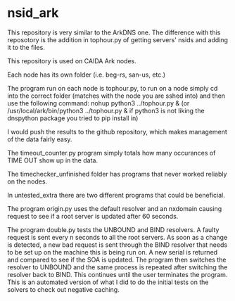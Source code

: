 # nsid_ark

This repository is very similar to the ArkDNS one. The difference with this reposotory is the addition in tophour.py of getting servers' nsids and adding it to the files. 

This repository is used on CAIDA Ark nodes.

Each node has its own folder (i.e. beg-rs, san-us, etc.)

The program run on each node is tophour.py, to run on a node simply cd into the correct folder (matches with the node you are sshed into) and then use the following command: nohup python3 ../tophour.py & (or /usr/local/ark/bin/python3 ../tophour.py & if python3 is not liking the dnspython package you tried to pip install in)

I would push the results to the github repository, which makes management of the data fairly easy.

The timeout_counter.py program simply totals how many occurances of TIME OUT show up in the data.

The timechecker_unfinished folder has programs that never worked reliably on the nodes.

In untested_extra there are two different programs that could be beneficial.

The program origin.py uses the default resolver and an nxdomain causing request to see if a root server is updated after 60 seconds.

The program double.py tests the UNBOUND and BIND resolvers. A faulty request is sent every n seconds to all the root servers. As soon as a change is detected, a new bad request is sent through the BIND resolver that needs to be set up on the machine this is being run on. A new serial is returned and compared to see if the SOA is updated. The program then switches the resolver to UNBOUND and the same process is repeated after switching the resolver back to BIND. This continues until the user terminates the program. This is an automated version of what I did to do the initial tests on the solvers to check out negative caching.


